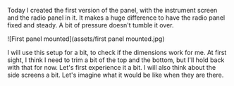 Today I created the first version of the panel, with the instrument screen and the radio panel in it. It makes a huge difference to have the radio panel fixed and steady. A bit of pressure doesn't tumble it over.

![First panel mounted](assets/first panel mounted.jpg)

 I will use this setup for a bit, to check if the dimensions work for me. At first sight, I think I need to trim a bit of the top and the bottom, but I'll hold back with that for now. Let's first experience it a bit. I will also think about the side screens a bit. Let's imagine what it would be like when they are there.